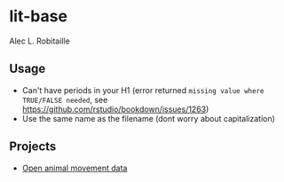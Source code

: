 # lit-base
Alec L. Robitaille

## Usage

* Can't have periods in your H1 (error returned `missing value where TRUE/FALSE needed`, see https://github.com/rstudio/bookdown/issues/1263)
* Use the same name as the filename (dont worry about capitalization)

## Projects
* [Open animal movement data](https://gitlab.com/robit.a/open-animal-movement-data)

